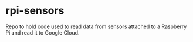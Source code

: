 # rpi-sensors
Repo to hold code used to read data from sensors attached to a Raspberry Pi and read it to Google Cloud.
